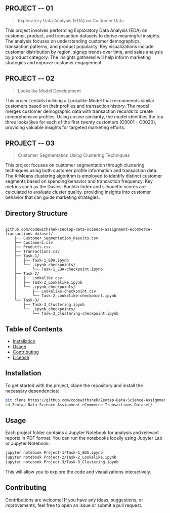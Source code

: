 
## PROJECT -- 01 

> Exploratory Data Analysis (EDA) on Customer Data

This project involves performing Exploratory Data Analysis (EDA) on customer, product, and transaction datasets to derive meaningful insights. The analysis focuses on understanding customer demographics, transaction patterns, and product popularity. Key visualizations include customer distribution by region, signup trends over time, and sales analysis by product category. The insights gathered will help inform marketing strategies and improve customer engagement.


## PROJECT -- 02

> Lookalike Model Development

This project entails building a Lookalike Model that recommends similar customers based on their profiles and transaction history. The model merges customer demographic data with transaction records to create comprehensive profiles. Using cosine similarity, the model identifies the top three lookalikes for each of the first twenty customers (C0001 - C0020), providing valuable insights for targeted marketing efforts.


## PROJECT -- 03

> Customer Segmentation Using Clustering Techniques

This project focuses on customer segmentation through clustering techniques using both customer profile information and transaction data. The K-Means clustering algorithm is employed to identify distinct customer segments based on spending behavior and transaction frequency. Key metrics such as the Davies-Bouldin Index and silhouette scores are calculated to evaluate cluster quality, providing insights into customer behavior that can guide marketing strategies.


## Directory Structure

```

github.com/codewithshek/zeotap-data-science-assignment-ecommerce-transactions-dataset/
    ├── Customer_Segmentation_Results.csv
    ├── Customers.csv
    ├── Products.csv
    ├── Transactions.csv
    ├── Task-1/
    │   ├── Task-1_EDA.ipynb
    │   └── .ipynb_checkpoints/
    │       └── Task-1_EDA-checkpoint.ipynb
    ├── Task-2/
    │   ├── Lookalike.csv
    │   ├── Task-2_Lookalike.ipynb
    │   └── .ipynb_checkpoints/
    │       ├── Lookalike-checkpoint.csv
    │       └── Task-2_Lookalike-checkpoint.ipynb
    └── Task-3/
        ├── Task-3_Clustering.ipynb
        └── .ipynb_checkpoints/
            └── Task-3_Clustering-checkpoint.ipynb
```

## Table of Contents

- [Installation](#installation)
- [Usage](#usage)
- [Contributing](#contributing)
- [License](#license)

## Installation

To get started with the project, clone the repository and install the necessary dependencies:

```bash
git clone https://github.com/codewithshek/Zeotap-Data-Science-Assignment-eCommerce-Transactions-Dataset.git
cd Zeotap-Data-Science-Assignment-eCommerce-Transactions-Dataset/
```

## Usage

Each project folder contains a Jupyter Notebook for analysis and relevant reports in PDF format. You can run the notebooks locally using Jupyter Lab or Jupyter Notebook:

```bash
jupyter notebook Project-1/Task-1_EDA.ipynb
jupyter notebook Project-2/Task-2_Lookalike.ipynb
jupyter notebook Project-3/Task-3_Clustering.ipynb
```

This will allow you to explore the code and visualizations interactively.

## Contributing

Contributions are welcome! If you have any ideas, suggestions, or improvements, feel free to open an issue or submit a pull request.
